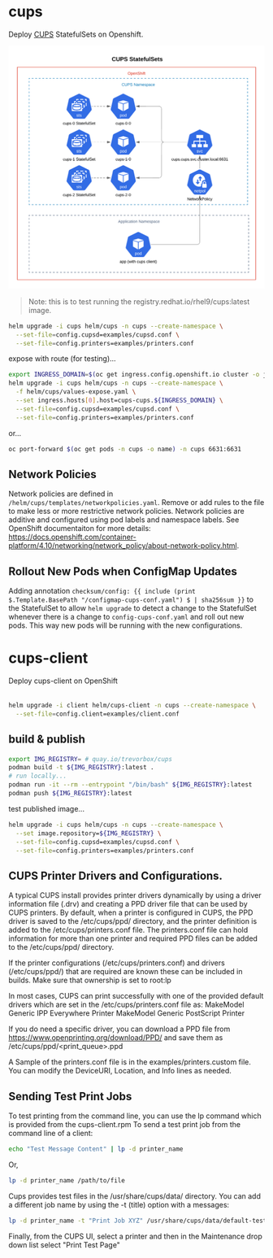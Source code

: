 # cups

Deploy [CUPS](https://en.wikipedia.org/wiki/CUPS) StatefulSets on Openshift.

![CUPS StatefulSet](./.pics/CUPS-StatefulSet.png)

> Note: this is to test running the registry.redhat.io/rhel9/cups:latest image.

```sh
helm upgrade -i cups helm/cups -n cups --create-namespace \
  --set-file=config.cupsd=examples/cupsd.conf \
  --set-file=config.printers=examples/printers.conf
```

expose with route (for testing)...

```sh
export INGRESS_DOMAIN=$(oc get ingress.config.openshift.io cluster -o jsonpath={.spec.domain})
helm upgrade -i cups helm/cups -n cups --create-namespace \
  -f helm/cups/values-expose.yaml \
  --set ingress.hosts[0].host=cups-cups.${INGRESS_DOMAIN} \
  --set-file=config.cupsd=examples/cupsd.conf \
  --set-file=config.printers=examples/printers.conf
```

or...

```sh
oc port-forward $(oc get pods -n cups -o name) -n cups 6631:6631
```

## Network Policies 
Network policies are defined in `/helm/cups/templates/networkpolicies.yaml`. Remove or add rules to the file to make less or more restrictive network policies. Network policies are additive and configured using pod labels and namespace labels. See OpenShift documentaiton for more details: https://docs.openshift.com/container-platform/4.10/networking/network_policy/about-network-policy.html. 

## Rollout New Pods when ConfigMap Updates

Adding annotation `checksum/config: {{ include (print $.Template.BasePath "/configmap-cups-conf.yaml") $ | sha256sum }}` to the StatefulSet to allow `helm upgrade` to detect a change to the StatefulSet whenever there is a change to `config-cups-conf.yaml` and roll out new pods.  This way new pods will be running with the new configurations.


# cups-client
Deploy cups-client on OpenShift

```sh

helm upgrade -i client helm/cups-client -n cups --create-namespace \
  --set-file=config.client=examples/client.conf

```

## build & publish

```sh
export IMG_REGISTRY= # quay.io/trevorbox/cups
podman build -t ${IMG_REGISTRY}:latest .
# run locally...
podman run -it --rm --entrypoint "/bin/bash" ${IMG_REGISTRY}:latest
podman push ${IMG_REGISTRY}:latest
```

test published image...

```sh
helm upgrade -i cups helm/cups -n cups --create-namespace \
  --set image.repository=${IMG_REGISTRY} \
  --set-file=config.cupsd=examples/cupsd.conf \
  --set-file=config.printers=examples/printers.conf
```

## CUPS Printer Drivers and Configurations.

A typical CUPS install provides printer drivers dynamically by using a driver information file (.drv) and creating a PPD driver file that can be used by CUPS printers. By default, when a printer is configured in CUPS, the PPD driver is saved to the /etc/cups/ppd/ directory, and the printer definition is added to the /etc/cups/printers.conf file. The printers.conf file can hold information for more than one printer and required PPD files can be added to the /etc/cups/ppd/ directory.

If the printer configurations (/etc/cups/printers.conf) and drivers (/etc/cups/ppd/) that are required are known these can be included in builds.
Make sure that ownership is set to root:lp

In most cases, CUPS can print successfully with one of the provided default drivers which are set in the /etc/cups/printers.conf file as:
MakeModel Generic IPP Everywhere Printer
MakeModel Generic PostScript Printer

If you do need a specific driver, you can download a PPD file from https://www.openprinting.org/download/PPD/ and save them 
as /etc/cups/ppd/<print_queue>.ppd

A Sample of the printers.conf file is in the examples/printers.custom file. You can modify the DeviceURI, Location, and Info lines as needed.

## Sending Test Print Jobs

To test printing from the command line, you can use the lp command which is provided from the cups-client.rpm
To send a test print job from the command line of a client:
```sh
echo "Test Message Content" | lp -d printer_name
```
Or,
```sh
lp -d printer_name /path/to/file
```

Cups provides test files in the /usr/share/cups/data/ directory.
You can add a different job name by using the -t (title) option with a messages:
```sh
lp -d printer_name -t "Print Job XYZ" /usr/share/cups/data/default-testpage.pdf
```

Finally, from the CUPS UI, select a printer and then in the Maintenance drop down list select "Print Test Page"

